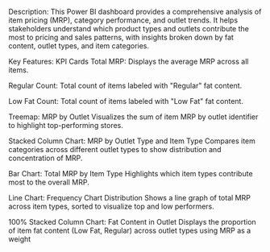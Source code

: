 Description:
This Power BI dashboard provides a comprehensive analysis of item pricing (MRP), category performance, and outlet trends. It helps stakeholders understand which product types and outlets contribute the most to pricing and sales patterns, with insights broken down by fat content, outlet types, and item categories.

 Key Features:
KPI Cards
Total MRP: Displays the average MRP across all items.

Regular Count: Total count of items labeled with "Regular" fat content.

Low Fat Count: Total count of items labeled with "Low Fat" fat content.

 Treemap: MRP by Outlet
Visualizes the sum of item MRP by outlet identifier to highlight top-performing stores.

 Stacked Column Chart: MRP by Outlet Type and Item Type
Compares item categories across different outlet types to show distribution and concentration of MRP.

 Bar Chart: Total MRP by Item Type
Highlights which item types contribute most to the overall MRP.

 Line Chart: Frequency Chart Distribution
Shows a line graph of total MRP across item types, sorted to visualize top and low performers.

 100% Stacked Column Chart: Fat Content in Outlet
Displays the proportion of item fat content (Low Fat, Regular) across outlet types using MRP as a weight
